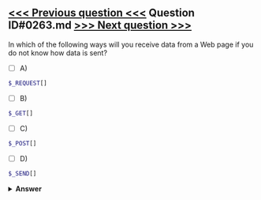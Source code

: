[<<< Previous question <<<](0262.md)   Question ID#0263.md   [>>> Next question >>>](0264.md)
---

In which of the following ways will you receive data from a Web page if you do not know how data is sent?

- [ ] A)
```php
$_REQUEST[]
```

- [ ] B)
```php
$_GET[]
```

- [ ] C)
```php
$_POST[]
```

- [ ] D)
```php
$_SEND[]
```


<details><summary><b>Answer</b></summary>
<p>
  Answer: <strong>A</strong>
</p>
</details>
